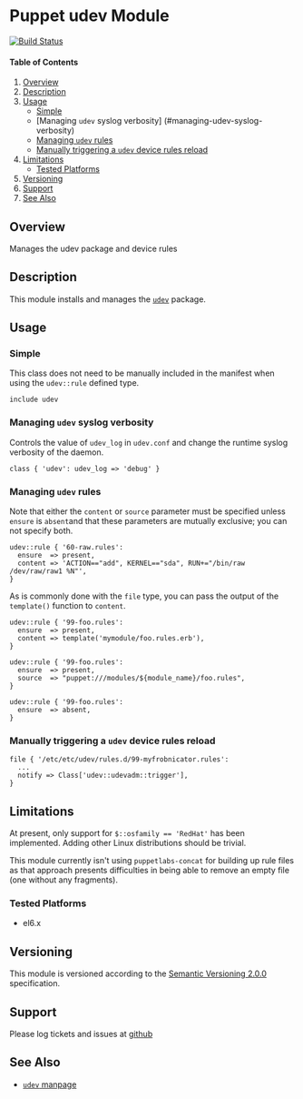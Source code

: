 Puppet udev Module
==================

[![Build Status](https://travis-ci.org/jhoblitt/puppet-udev.png)](https://travis-ci.org/jhoblitt/puppet-udev)

#### Table of Contents

1. [Overview](#overview)
2. [Description](#description)
3. [Usage](#usage)
    * [Simple](#simple)
    * [Managing `udev` syslog verbosity] (#managing-udev-syslog-verbosity)
    * [Managing `udev` rules](#managing-udev-rules)
    * [Manually triggering a `udev` device rules reload](#manually-triggering-a-udev-device-rules-reload)
4. [Limitations](#limitations)
    * [Tested Platforms](#tested-platforms)
5. [Versioning](#versioning)
6. [Support](#support)
7. [See Also](#see-also)


Overview
--------

Manages the udev package and device rules


Description
-----------

This module installs and manages the
[`udev`](http://www.freedesktop.org/software/systemd/man/udev.html) package.


Usage
-----

### Simple

This class does not need to be manually included in the manifest when using the
`udev::rule` defined type.

```puppet
include udev
```

### Managing `udev` syslog verbosity

Controls the value of `udev_log` in `udev.conf` and change the runtime syslog
verbosity of the daemon.

```puppet
class { 'udev': udev_log => 'debug' }
```

### Managing `udev` rules

Note that either the `content` or `source` parameter must be specified unless
`ensure` is `absent`and that these parameters are mutually exclusive; you can
not specify both.

```puppet
udev::rule { '60-raw.rules':
  ensure  => present,
  content => 'ACTION=="add", KERNEL=="sda", RUN+="/bin/raw /dev/raw/raw1 %N"',
}
```

As is commonly done with the `file` type, you can pass the output of the `template()` function to `content`.

```puppet
udev::rule { '99-foo.rules':
  ensure  => present,
  content => template('mymodule/foo.rules.erb'),
}
```

```puppet
udev::rule { '99-foo.rules':
  ensure  => present,
  source  => "puppet:///modules/${module_name}/foo.rules",
}
```

```puppet
udev::rule { '99-foo.rules':
  ensure  => absent,
}
```

### Manually triggering a `udev` device rules reload

```puppet
file { '/etc/etc/udev/rules.d/99-myfrobnicator.rules':
  ...
  notify => Class['udev::udevadm::trigger'],
}
```


Limitations
-----------

At present, only support for `$::osfamily == 'RedHat'` has been implemented.
Adding other Linux distributions should be trivial.

This module currently isn't using `puppetlabs-concat` for building up rule
files as that approach presents difficulties in being able to remove an empty
file (one without any fragments).

### Tested Platforms

* el6.x


Versioning
----------

This module is versioned according to the [Semantic Versioning
2.0.0](http://semver.org/spec/v2.0.0.html) specification.


Support
-------

Please log tickets and issues at
[github](https://github.com/jhoblitt/puppet-udev/issues)


See Also
--------

* [`udev` manpage](http://www.freedesktop.org/software/systemd/man/udev.html)

